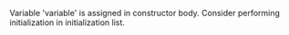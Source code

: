 Variable 'variable' is assigned in constructor body. Consider performing initialization in initialization list.